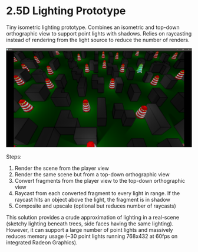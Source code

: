 # 2.5D Lighting Prototype

Tiny isometric lighting prototype.
Combines an isometric and top-down orthographic view to support point lights with shadows.
Relies on raycasting instead of rendering from the light source to reduce the number of renders.

![](image.png)

Steps:
1. Render the scene from the player view
2. Render the same scene but from a top-down orthographic view
3. Convert fragments from the player view to the top-down orthographic view
4. Raycast from each converted fragment to every light in range. If the raycast hits an object above the light, the fragment is in shadow
5. Composite and upscale (optional but reduces number of raycasts)

This solution provides a crude approximation of lighting in a real-scene (sketchy lighting beneath trees, side faces having the same lighting).
However, it can support a large number of point lights and massively reduces memory usage (~30 point lights running 768x432 at 60fps on integrated Radeon Graphics).